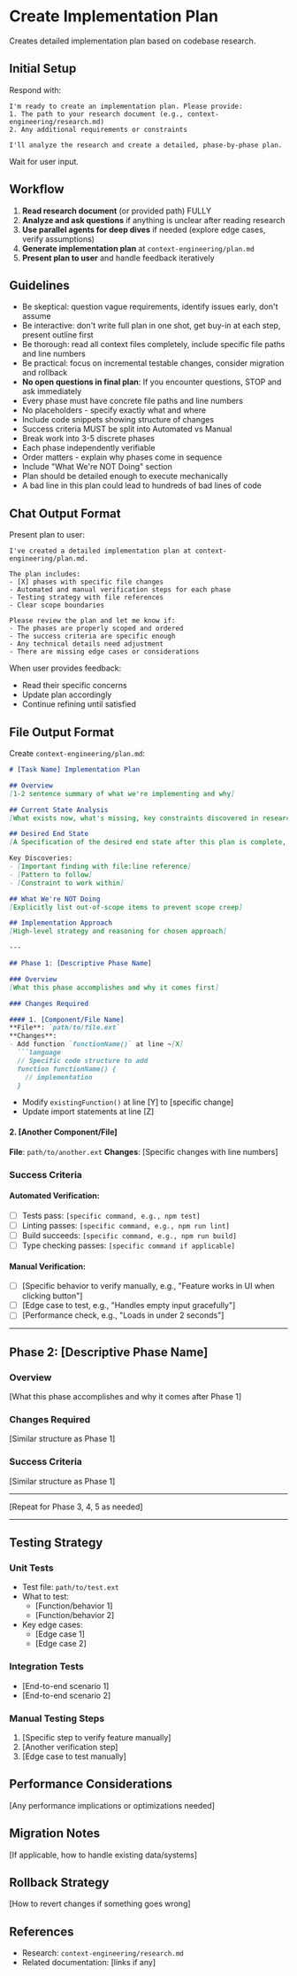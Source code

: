 # Create Implementation Plan
Creates detailed implementation plan based on codebase research.

## Initial Setup
Respond with:
```
I'm ready to create an implementation plan. Please provide:
1. The path to your research document (e.g., context-engineering/research.md)
2. Any additional requirements or constraints

I'll analyze the research and create a detailed, phase-by-phase plan.
```

Wait for user input.

## Workflow
1. **Read research document** (or provided path) FULLY
2. **Analyze and ask questions** if anything is unclear after reading research
3. **Use parallel agents for deep dives** if needed (explore edge cases, verify assumptions)
4. **Generate implementation plan** at `context-engineering/plan.md`
5. **Present plan to user** and handle feedback iteratively

## Guidelines
- Be skeptical: question vague requirements, identify issues early, don't assume
- Be interactive: don't write full plan in one shot, get buy-in at each step, present outline first
- Be thorough: read all context files completely, include specific file paths and line numbers
- Be practical: focus on incremental testable changes, consider migration and rollback
- **No open questions in final plan**: If you encounter questions, STOP and ask immediately
- Every phase must have concrete file paths and line numbers
- No placeholders - specify exactly what and where
- Include code snippets showing structure of changes
- Success criteria MUST be split into Automated vs Manual
- Break work into 3-5 discrete phases
- Each phase independently verifiable
- Order matters - explain why phases come in sequence
- Include "What We're NOT Doing" section
- Plan should be detailed enough to execute mechanically
- A bad line in this plan could lead to hundreds of bad lines of code

## Chat Output Format
Present plan to user:
```
I've created a detailed implementation plan at context-engineering/plan.md.

The plan includes:
- [X] phases with specific file changes
- Automated and manual verification steps for each phase
- Testing strategy with file references
- Clear scope boundaries

Please review the plan and let me know if:
- The phases are properly scoped and ordered
- The success criteria are specific enough
- Any technical details need adjustment
- There are missing edge cases or considerations
```

When user provides feedback:
- Read their specific concerns
- Update plan accordingly
- Continue refining until satisfied

## File Output Format
Create `context-engineering/plan.md`:

```markdown
# [Task Name] Implementation Plan

## Overview
[1-2 sentence summary of what we're implementing and why]

## Current State Analysis
[What exists now, what's missing, key constraints discovered in research]

## Desired End State
[A Specification of the desired end state after this plan is complete, and how to verify it]

Key Discoveries:
- [Important finding with file:line reference]
- [Pattern to follow]
- [Constraint to work within]

## What We're NOT Doing
[Explicitly list out-of-scope items to prevent scope creep]

## Implementation Approach
[High-level strategy and reasoning for chosen approach]

---

## Phase 1: [Descriptive Phase Name]

### Overview
[What this phase accomplishes and why it comes first]

### Changes Required

#### 1. [Component/File Name]
**File**: `path/to/file.ext`
**Changes**:
- Add function `functionName()` at line ~[X]
  ```language
  // Specific code structure to add
  function functionName() {
    // implementation
  }
  ```
- Modify `existingFunction()` at line [Y] to [specific change]
- Update import statements at line [Z]

#### 2. [Another Component/File]
**File**: `path/to/another.ext`
**Changes**:
[Specific changes with line numbers]

### Success Criteria

#### Automated Verification:
- [ ] Tests pass: `[specific command, e.g., npm test]`
- [ ] Linting passes: `[specific command, e.g., npm run lint]`
- [ ] Build succeeds: `[specific command, e.g., npm run build]`
- [ ] Type checking passes: `[specific command if applicable]`

#### Manual Verification:
- [ ] [Specific behavior to verify manually, e.g., "Feature works in UI when clicking button"]
- [ ] [Edge case to test, e.g., "Handles empty input gracefully"]
- [ ] [Performance check, e.g., "Loads in under 2 seconds"]

---

## Phase 2: [Descriptive Phase Name]

### Overview
[What this phase accomplishes and why it comes after Phase 1]

### Changes Required
[Similar structure as Phase 1]

### Success Criteria
[Similar structure as Phase 1]

---

[Repeat for Phase 3, 4, 5 as needed]

---

## Testing Strategy

### Unit Tests
- Test file: `path/to/test.ext`
- What to test:
  - [Function/behavior 1]
  - [Function/behavior 2]
- Key edge cases:
  - [Edge case 1]
  - [Edge case 2]

### Integration Tests
- [End-to-end scenario 1]
- [End-to-end scenario 2]

### Manual Testing Steps
1. [Specific step to verify feature manually]
2. [Another verification step]
3. [Edge case to test manually]

## Performance Considerations
[Any performance implications or optimizations needed]

## Migration Notes
[If applicable, how to handle existing data/systems]

## Rollback Strategy
[How to revert changes if something goes wrong]

## References
- Research: `context-engineering/research.md`
- Related documentation: [links if any]
```
